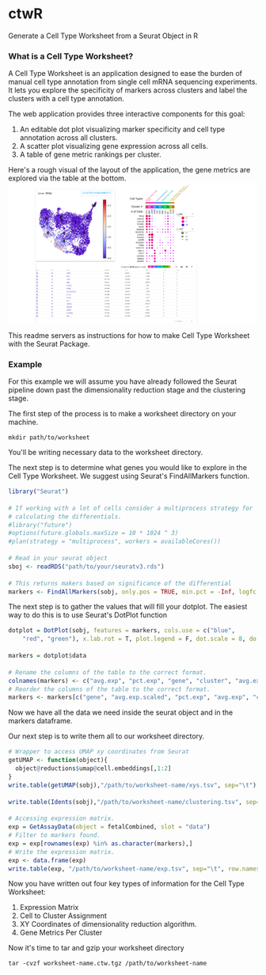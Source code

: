 # ctwR
Generate a Cell Type Worksheet from a Seurat Object in R

### What is a Cell Type Worksheet?
A Cell Type Worksheet is an application designed to ease the burden of manual cell type annotation from single cell
mRNA sequencing experiments. It lets you explore the specificity of markers across clusters and label the clusters
with a cell type annotation.

The web application provides three interactive components for this goal:

1. An editable dot plot visualizing marker specificity and cell type annotation across all clusters.
2. A scatter plot visualizing gene expression across all cells.
3. A table of gene metric rankings per cluster.

Here's a rough visual of the layout of the application, the gene metrics are explored via the table at the bottom.
![Alt text](cell_atlas_layout.png)

This readme servers as instructions for how to make Cell Type Worksheet with the Seurat Package.

### Example
For this example we will assume you have already followed the Seurat pipeline down past the
dimensionality reduction stage and the clustering stage.

The first step of the process is to make a worksheet directory on your machine.

```
mkdir path/to/worksheet
```
You'll be writing necessary data to the worksheet directory.

The next step is to determine what genes you would like to explore in the
Cell Type Worksheet. We suggest using Seurat's FindAllMarkers function.
```R
library("Seurat")

# If working with a lot of cells consider a multiprocess strategy for
# calculating the differentials.
#library("future")
#options(future.globals.maxSize = 10 * 1024 ^ 3)
#plan(strategy = "multiprocess", workers = availableCores())

# Read in your seurat object
sboj <- readRDS("path/to/your/seuratv3.rds")

# This returns makers based on significance of the differential
markers <- FindAllMarkers(sobj, only.pos = TRUE, min.pct = -Inf, logfc.threshold = -Inf, return.thresh = Inf)
```

The next step is to gather the values that will fill your dotplot. The easiest way
to do this is to use Seurat's DotPlot function

```R
dotplot = DotPlot(sobj, features = markers, cols.use = c("blue",
    "red", "green"), x.lab.rot = T, plot.legend = F, dot.scale = 8, do.return = T)

markers = dotplot$data

# Rename the columns of the table to the correct format.
colnames(markers) <- c("avg.exp", "pct.exp", "gene", "cluster", "avg.exp.scaled")
# Reorder the columns of the table to the correct format.
markers <- markers[c("gene", "avg.exp.scaled", "pct.exp", "avg.exp", "cluster")]
```

Now we have all the data we need inside the seurat object and in the markers dataframe.

Our next step is to write them all to our worksheet directory.

```R
# Wrapper to access UMAP xy coordinates from Seurat
getUMAP <- function(object){
  object@reductions$umap@cell.embeddings[,1:2]
}
write.table(getUMAP(sobj),"/path/to/worksheet-name/xys.tsv", sep="\t")

write.table(Idents(sobj),"/path/to/worksheet-name/clustering.tsv", sep="\t")

# Accessing expression matrix.
exp = GetAssayData(object = fetalCombined, slot = "data")
# Filter to markers found.
exp = exp[rownames(exp) %in% as.character(markers),]
# Write the expression matrix.
exp <- data.frame(exp)
write.table(exp, "/path/to/worksheet-name/exp.tsv", sep="\t", row.names=T)
```

Now you have written out four key types of information for the Cell Type Worksheet:
1. Expression Matrix
2. Cell to Cluster Assignment
3. XY Coordinates of dimensionality reduction algorithm.
4. Gene Metrics Per Cluster

Now it's time to tar and gzip your worksheet directory
```
tar -cvzf worksheet-name.ctw.tgz /path/to/worksheet-name
```
